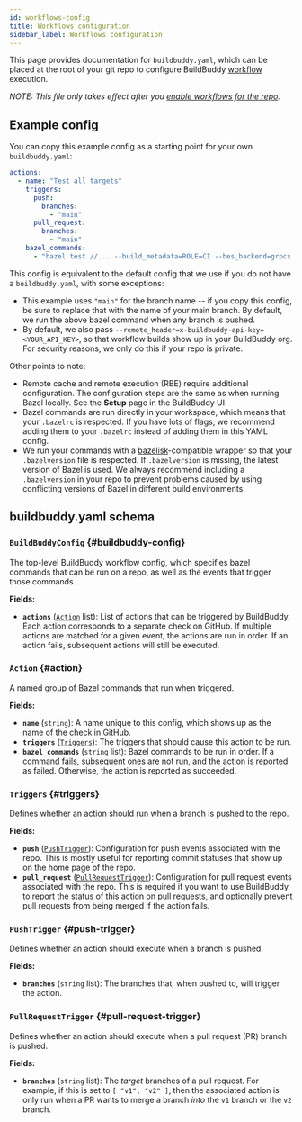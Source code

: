 ```yaml
---
id: workflows-config
title: Workflows configuration
sidebar_label: Workflows configuration
---
```


This page provides documentation for `buildbuddy.yaml`, which can be placed
at the root of your git repo to configure BuildBuddy [workflow](workflows) execution.

_NOTE: This file only takes effect after you
[enable workflows for the repo](workflows-setup#enable-workflows-for-a-repo)._

## Example config

You can copy this example config as a starting point for your own `buildbuddy.yaml`:

```yaml
actions:
  - name: "Test all targets"
    triggers:
      push:
        branches:
          - "main"
      pull_request:
        branches:
          - "main"
    bazel_commands:
      - "bazel test //... --build_metadata=ROLE=CI --bes_backend=grpcs://cloud.buildbuddy.io --bes_results_url=https://app.buildbuddy.io/invocation/"
```

This config is equivalent to the default config that we use if you do
not have a `buildbuddy.yaml`, with some exceptions:

- This example uses `"main"` for the branch name -- if you copy this config,
  be sure to replace that with the name of your main branch. By default, we
  run the above bazel command when any branch is pushed.
- By default, we also pass `--remote_header=x-buildbuddy-api-key=<YOUR_API_KEY>`,
  so that workflow builds show up in your BuildBuddy org. For security reasons,
  we only do this if your repo is private.

Other points to note:

- Remote cache and remote execution (RBE) require additional configuration.
  The configuration steps are the same as when running Bazel locally.
  See the **Setup** page in the BuildBuddy UI.
- Bazel commands are run directly in your workspace, which means that your
  `.bazelrc` is respected. If you have lots of flags, we recommend adding
  them to your `.bazelrc` instead of adding them in this YAML config.
- We run your commands with a [bazelisk](https://github.com/bazelbuild/bazelisk)-compatible
  wrapper so that your `.bazelversion` file is respected. If
  `.bazelversion` is missing, the latest version of Bazel is used. We
  always recommend including a `.bazelversion` in your repo to prevent
  problems caused by using conflicting versions of Bazel in different
  build environments.

## buildbuddy.yaml schema

### `BuildBuddyConfig` {#buildbuddy-config}

The top-level BuildBuddy workflow config, which specifies bazel commands
that can be run on a repo, as well as the events that trigger those commands.

**Fields:**

- **`actions`** ([`Action`](#action) list): List of actions that can be triggered by BuildBuddy.
  Each action corresponds to a separate check on GitHub.
  If multiple actions are matched for a given event, the actions are run in
  order. If an action fails, subsequent actions will still be executed.

### `Action` {#action}

A named group of Bazel commands that run when triggered.

**Fields:**

- **`name`** (`string`): A name unique to this config, which shows up as the name of the check
  in GitHub.
- **`triggers`** ([`Triggers`](#triggers)): The triggers that should cause this action to be run.
- **`bazel_commands`** (`string` list): Bazel commands to be run in order.
  If a command fails, subsequent ones are not run, and the action is
  reported as failed. Otherwise, the action is reported as succeeded.

### `Triggers` {#triggers}

Defines whether an action should run when a branch is pushed to the repo.

**Fields:**

- **`push`** ([`PushTrigger`](#push-trigger)): Configuration for push events associated with the repo.
  This is mostly useful for reporting commit statuses that show up on the
  home page of the repo.
- **`pull_request`** ([`PullRequestTrigger`](#pull-request-trigger)):
  Configuration for pull request events associated with the repo.
  This is required if you want to use BuildBuddy to report the status of
  this action on pull requests, and optionally prevent pull requests from
  being merged if the action fails.

### `PushTrigger` {#push-trigger}

Defines whether an action should execute when a branch is pushed.

**Fields:**

- **`branches`** (`string` list): The branches that, when pushed to, will trigger the action.

### `PullRequestTrigger` {#pull-request-trigger}

Defines whether an action should execute when a pull request (PR) branch is
pushed.

**Fields:**

- **`branches`** (`string` list): The _target_ branches of a pull request.
  For example, if this is set to `[ "v1", "v2" ]`, then the
  associated action is only run when a PR wants to merge a branch _into_
  the `v1` branch or the `v2` branch.
